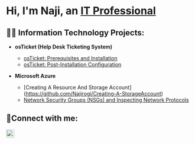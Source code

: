 ### <h1>Hi, I'm Naji, an <a href="https://www.linkedin.com/in/naji-rogers-83139625b/">IT Professional</a></h1>

<h2>👨‍💻 Information Technology Projects:</h2>

- <b>osTicket (Help Desk Ticketing System)</b>
  - [osTicket: Prerequisites and Installation](https://github.com/NajiRogi/osticket-prereqs)
  - [osTicket: Post-Installation Configuration](https://github.com/NajiRogi/post-install-config)
 
- <b>Microsoft Azure</b>
  
   - [Creating A Resource And Storage Account] (https://github.com/Najirogi/Creating-A-StorageAccount) 
   - [Network Security Groups (NSGs) and Inspecting Network Protocols](https://github.com/NajiRogi/azure-network-protocols)
    

<h2>🤳Connect with me:</h2>

[<img align="left" alt="Josh | LinkedIn" width="22px" src="https://cdn.jsdelivr.net/npm/simple-icons@v3/icons/linkedin.svg" />][linkedin]

[linkedin]: https://www.linkedin.com/in/naji-rogers-83139625b/
